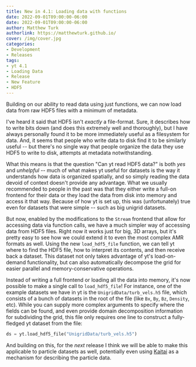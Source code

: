 ```yaml
---
title: New in 4.1: Loading data with functions
date: 2022-09-01T09:00:00-06:00
date: 2022-09-01T09:00:00-06:00
author: Matthew Turk
authorlink: https://matthewturk.github.io/
cover: /img/cover.jpg
categories:
- Development
- Releases
tags:
- yt 4.1
- Loading Data
- Release
- New Feature
- HDF5
---
```


Building on our ability to read data using just functions, we can now load data from raw HDF5 files with a minimum of metadata.

I've heard it said that HDF5 isn't *exactly* a file-format. Sure, it describes how to write bits down (and does this extremely well and thoroughly), but I have always personally found it to be more immediately useful as a filesystem for data. And, it seems that people who write data to disk find it to be similarly useful -- but there's no single way that people organize the data they use HDF5 to write to disk, attempts at metadata notwithstanding.

What this means is that the question "Can yt read HDF5 data?" is both *yes* and *unhelpful* -- much of what makes yt useful for datasets is the way it understands how data is organized spatially, and so simply reading the data devoid of context doesn't provide any advantage. What we usually recommended to people in the past was that they either write a full-on frontend for their data or they load the data from disk into memory and access it that way. Because of how yt is set up, this was (unfortunately) true even for datasets that were simple -- such as big unigrid datasets.

But now, enabled by the modifications to the `Stream` frontend that allow for accessing data via function calls, we have a much simpler way of accessing data from HDF5 files. Right now it works just for big, 3D arrays, but it's pretty easy to see how we could extend it to even the most complex AMR formats as well. Using the new `load_hdf5_file` function, we can tell yt where to find the HDF5 file, how to interpret its contents, and then receive back a dataset. This dataset not only takes advantage of yt's load-on-demand functionality, but can also automatically decompose the grid for easier parallel and memory-conservative operations.

Instead of writing a full frontend or loading all the data into memory, it's now possible to make a single call to `load_hdf5_file`! For instance, one of the example datasets we have in yt is the `UnigridData/turb_vels.h5` file, which consists of a bunch of datasets in the root of the file (like `Bx`, `By`, `Bz`, `Density`, etc). While you can supply more complex arguments to specify where the fields can be found, and even provide domain decomposition information for subdividing the grid, this file only requires one line to construct a fully-fledged yt dataset from the file:

```python
ds = yt.load_hdf5_file("UnigridData/turb_vels.h5")
```

And building on this, for the *next* release I think we will be able to make this applicable to particle datasets as well, potentially even using [Kaitai](https://kaitai.io) as a mechanism for describing the particle data.
